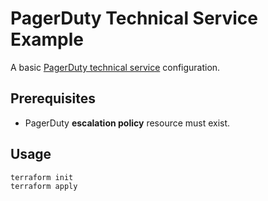 # PagerDuty Technical Service Example

A basic [PagerDuty technical service](https://support.pagerduty.com/main/docs/services-and-integrations) configuration.

## Prerequisites

* PagerDuty **escalation policy** resource must exist.

## Usage

```shell
terraform init
terraform apply
```
